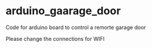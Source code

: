 # arduino_gaarage_door
Code for arduino board to control a remorte garage door

Please change the connections for WIFI


